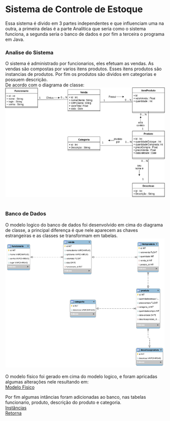 # Sistema de Controle de Estoque<br>
Essa sistema é divido em 3 partes independentes e que influenciam uma na outra, a primeira delas é a parte Analitica que seria como o sistema funciona, a segunda seria o banco de dados e por fim a terceira o programa em Java.<br>

### Analise do Sistema<br>
O sistema é administrado por funcionarios, eles efetuam as vendas. As vendas são compostas por varios itens produtos. Esses itens produtos são instancias de produtos. Por fim os produtos são dividos em categorias e possuem descrição.<br>
De acordo com o diagrama de classe:<br>
<img
src="https://github.com/andreasjose/Curriculum/blob/master/Sistema%20de%20Controle%20de%20Estoque/SistemadeControledeEstoque/Diagrama%20de%20Classe.png" alt="Diagrama de Classe"></img><br>
<br>

### Banco de Dados<br>
O modelo logico do banco de dados foi desenvolvido em cima do diagrama de classe, a principal diferença é que nele aparecem as chaves estrangeiras e as classes se transformam em tabelas.<br>
<img src="https://github.com/andreasjose/Curriculum/blob/master/Sistema%20de%20Controle%20de%20Estoque/SistemadeControledeEstoque/modeloLogico.png" alt="Modelo Logico"></img><br>
<br>
O modelo fisico foi gerado em cima do modelo logico, e foram apricadas algumas alterações nele resultando em:<br>
<a href=”https://github.com/andreasjose/Curriculum/blob/master/Sistema%20de%20Controle%20de%20Estoque/SistemadeControledeEstoque/modeloFisico.sql”>Modelo Fisico</a><br>

Por fim algumas intâncias foram adicionadas ao banco, nas tabelas funcionario, produto, descrição do produto e categoria.<br>
<a href=”https://github.com/andreasjose/Curriculum/blob/master/Sistema%20de%20Controle%20de%20Estoque/SistemadeControledeEstoque/InsertsTabelas.sql”>Instâncias</a><br>
<a href=”https://github.com/andreasjose/Curriculum/blob/master/README.md”>Retorna</a>
